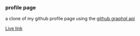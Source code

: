 ### profile page

a clone of my github profile page using the [github graphql api](https://www.google.com/url?q=https://developer.github.com/v4/explorer/&sa=D&ust=1605672764746000&usg=AFQjCNHdudbZxtrE39oSrvRguUAZ35MArA)

[Live link](https://repo-clone.netlify.app/)